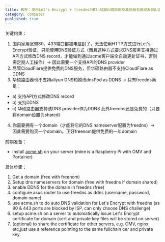 ```yaml
---
title: 教程：使用Let's Encrypt + freedns为RT-AC86U路由器及其他服务器颁发SSL证书
category: computer
published: true
---
```


关键约束：

1. 国内家用宽带80、433端口都被电信封了，无法使用HTTP方式进行Let's Encrypt验证，只能使用DNS验证方式（而且这种方式要求DNS服务支持通过API方式修改DNS record，才能做到通过acme客户端全自动更新证书，否则需定期人工操作）-> 因此需要一个支持API的DNS provider
2. 尽管CloudFlare提供免费的DNS服务，但华硕路由器不支持CloudFlare as DDNS
3. 华硕路由器也不支持aliyun DNS和腾讯dnsPod as DDNS -> 只有freedns满足：  
  - a) 支持API方式修改DNS record
  - b) 支持DDNS
  - c) 华硕路由器支持该DNS provider作为DDNS
  此外freedns还是免费的（只要将domain设置为shared）
4. 你需要拥有一个domain（才能将它的DNS nameserver配置为freedns）-> 因此需要购买一个domain，正好freenom提供免费的一年domain

前期准备：

- install [acme.sh](https://github.com/acmesh-official/acme.sh) on your server (mine is a Raspberry Pi with OMV and Portainer)

具体步骤：

1. Get a domain (free with freenom)
2. Setup dns nameservers for domain (free with freedns if domain shared)
3. enable DDNS for the domain in freedns (free)
4. configure asus router to use freedns as ddns (username, password, domain name)
5. use acme.sh to do auto DNS validation for Let's Encrypt with freedns (as 80 & 443 ports are blocked by ISP, can only choose DNS challenge)
6. setup acme.sh on a server to automatically issue Let's Encrypt certificate for domain (cert and private key files will be stored on server)
7. (optional) to share the certificate for other servers, e.g. OMV, nginx, etc,just use a reference pointing to the same fullchain cer and private key.
